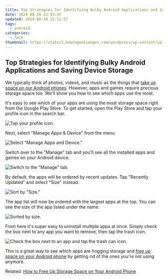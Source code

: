 ```yaml
---
title: Top Strategies for Identifying Bulky Android Applications and Saving Device Storage
date: 2024-08-28 23:55:37
updated: 2024-08-29 12:11:57
tags:
  - android
categories:
  - tech
thumbnail: https://static1.howtogeekimages.com/wordpress/wp-content/uploads/2021/10/Android-apps.jpg
---
```


## Top Strategies for Identifying Bulky Android Applications and Saving Device Storage

We typically think of photos, videos, and music as the things that [take up space on our Android phones](https://facebook-videos.techidaily.com/updated-recorded-reality-facebook-live-2023/). However, apps and games require precious storage space too. We'll show you how to see which apps use the most.

 It's easy to see which of your apps are using the most storage space right from the Google Play Store. To get started, open the Play Store and tap your profile icon in the search bar.

![Tap your profile icon.](https://static1.howtogeekimages.com/wordpress/wp-content/uploads/2021/12/2021-12-28_16-59-08.jpg) 

 Next, select "Manage Apps & Device" from the menu.

![Select "Manage Apps and Device."](https://static1.howtogeekimages.com/wordpress/wp-content/uploads/2021/12/2021-12-28_16-59-45.jpg) 

 Switch over to the "Manage" tab and you'll see all the installed apps and games on your Android device.

![Switch to the "Manage" tab.](https://static1.howtogeekimages.com/wordpress/wp-content/uploads/2021/12/2021-12-28_17-00-41.jpg) 

 By default, the apps will be ordered by recent updates. Tap "Recently Updated" and select "Size" instead.

![Sort by "Size."](https://static1.howtogeekimages.com/wordpress/wp-content/uploads/2021/12/2021-12-28_17-01-24.jpg) 

 The app list will now be ordered with the largest apps at the top. You can see the size of the app listed under the name.

![Sorted by size.](https://static1.howtogeekimages.com/wordpress/wp-content/uploads/2021/12/2021-12-28_17-04-23.jpg) 

 From here it's super easy to uninstall multiple apps at once. Simply check the box next to any app you want to remove, then tap the trash icon.

![Check the box next to an app and tap the trash can icon.](https://static1.howtogeekimages.com/wordpress/wp-content/uploads/2021/08/Screenshot_20210810-162916.png?trim=1,1&amp;bg-color=000&amp;pad=1,1) 

 This is a great way to see which apps are hogging storage and [free up space on your Android phone](https://screen-mirror.techidaily.com/how-to-mirror-your-samsung-galaxy-s23plus-screen-to-pc-with-chromecast-drfone-by-drfone-android/) by getting rid of the ones you're not using anymore.

Related: [How to Free Up Storage Space on Your Android Phone](https://screen-mirror.techidaily.com/how-to-mirror-your-samsung-galaxy-s23plus-screen-to-pc-with-chromecast-drfone-by-drfone-android/)

<ins class="adsbygoogle"
     style="display:block"
     data-ad-format="autorelaxed"
     data-ad-client="ca-pub-7571918770474297"
     data-ad-slot="1223367746"></ins>



<ins class="adsbygoogle"
     style="display:block"
     data-ad-client="ca-pub-7571918770474297"
     data-ad-slot="8358498916"
     data-ad-format="auto"
     data-full-width-responsive="true"></ins>
